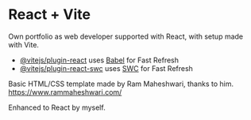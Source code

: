 # React + Vite

Own portfolio as web developer supported with React, with setup made with Vite.

- [@vitejs/plugin-react](https://github.com/vitejs/vite-plugin-react/blob/main/packages/plugin-react/README.md) uses [Babel](https://babeljs.io/) for Fast Refresh
- [@vitejs/plugin-react-swc](https://github.com/vitejs/vite-plugin-react-swc) uses [SWC](https://swc.rs/) for Fast Refresh

Basic HTML/CSS template made by Ram Maheshwari, thanks to him. https://www.rammaheshwari.com/

Enhanced to React by myself. 